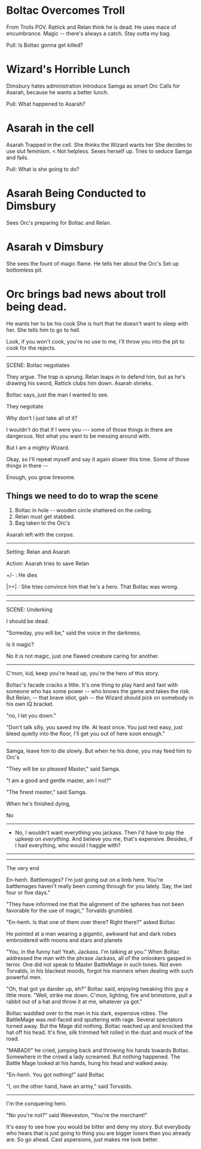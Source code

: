 
# Boltac Overcomes Troll

From Trolls POV.
Rattick and Relan think he is dead. 
He uses mace of encumbrance. 
Magic -- there's always a catch.
Stay outta my bag. 

Pull: Is Boltac gonna get killed?

# Wizard's Horrible Lunch

Dimsbury hates administration
Introduce Samga as smart Orc
Calls for Asarah, because he wants a better lunch. 

Pull: What happened to Asarah?

# Asarah in the cell

Asarah Trapped in the cell. 
She thinks the Wizard wants her
She decides to use slut feminism. < Not helpless. 
Sexes herself up. 
Tries to seduce Samga and fails. 

Pull: What is she going to do?

# Asarah Being Conducted to Dimsbury

Sees Orc's preparing for Boltac and Relan.

# Asarah v Dimsbury

She sees the fount of magic flame. 
He tells her about the Orc's
Set up bottomless pit. 

# Orc brings bad news about troll being dead. 


He wants her to be his cook
She is hurt that he doesn't want to sleep with her. 
She tells him to go to hell. 



Look, if you won't cook, you're no use to me, I'll throw you into the pit to cook for the rejects. 

-------

SCENE: Boltac negotiates

They argue. The trap is sprung. Relan leaps in to defend him, but as he's drawing his sword, Rattick clubs him down. Asarah shrieks.

Boltac says, just the man I wanted to see. 

They negotiate

Why don't I just take all of it? 

I wouldn't do that if I were you --- some of those things in there are dangerous. Not what you want to be messing around with. 

But I am a mighty Wizard. 

Okay, so I'll repeat myself and say it again slower this time. Some of those things in there --

Enough, you grow tiresome.


## Things we need to do to wrap the scene

1) Boltac in hole -- wooden circle shattered on the ceiling. 
2) Relan must get stabbed.
3) Bag taken to the Orc's 

Asarah left with the corpse. 

---

Setting: Relan and Asarah

Action: Asarah tries to save Relan

+/- : He dies

|><| : She tries convince him that he's a hero. That Boltac was wrong. 

---


----------

SCENE: Underking

I should be dead.

"Someday, you will be," said the voice in the darkness. 

Is it magic?

No it is not magic, just one flawed creature caring for another. 


----------


C'mon, kid, keep you're head up, you're the hero of this story.

Boltac's facade cracks a little. It's one thing to play hard and fast with someone who has some power -- who knows the game and takes the risk. But Relan, -- that brave idiot, gah -- the Wizard should pick on somebody in his own IQ bracket. 

"no, I let you down."

"Don't talk silly, you saved my life. At least once. You just rest easy, just bleed quietly into the floor, I'll get you out of here soon enough."


---


Samga, leave him to die slowly. But when he his done, you may feed him to Orc's

"They will be so pleased Master," said Samga.

"I am a good and gentle master, am I not?" 

"The finest master," said Samga. 


When he's finished dying, 

No 


---


* No, I wouldn't want everything you jackass. Then I'd have to pay the upkeep on *everything*. And believe you me, that's expensive. Besides, if I had everything, who would I haggle with?

---




----



The very end

En-henh. Battlemages? I'm just going out on a limb here. You're battlemages haven't really been coming through for you lately. Say, the last four or five days."

"They have informed me that the alignment of the spheres has not been favorable for the use of magic," Torvalds grumbled.



"En-henh. Is that one of them over there? Right there?" asked Boltac

He pointed at a man wearing a gigantic, awkward hat and dark robes embroidered with moons and stars and planets

"You, in the funny hat! Yeah, Jackass. I'm talking at you." When Boltac addressed the man with the phrase Jackass, all of the onlookers gasped in terror. One did not speak to Master BattleMage in such tones. Not even Torvalds, in his blackest moods, forgot his manners when dealing with such powerful men. 

"Oh, that got ya dander up, eh?" Boltac said, enjoying tweaking this guy a little more. "Well, strike me down. C'mon, lighting, fire and brimstone, pull a rabbit out of a hat and throw it at me, whatever ya got."

Boltac waddled over to the man in his dark, expensive robes. The BattleMage was red-faced and sputtering with rage. Several spectators turned away. But the Mage did nothing. Boltac reached up and knocked the hat off his head. It's fine, silk trimmed felt rolled in the dust and muck of the road. 

"MABADI!" he cried, jumping back and throwing his hands towards Boltac. Somewhere in the crowd a lady screamed. But nothing happened. The Battle Mage looked at his hands, hung his head and walked away. 

"En-henh. You got nothing!" said Boltac

"I, on the other hand, have an army," said Torvalds. 


----

I'm the conquering hero. 

"No you're not?" said Weeveston, "You're the merchant!"

It's easy to see how you would be bitter and deny my story. But everybody who hears that is just going to thing you are bigger losers than you already are. So go ahead. Cast aspersions, just makes me look better. 

